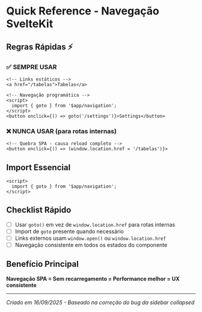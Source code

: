 # Quick Reference - Navegação SvelteKit

## Regras Rápidas ⚡

### ✅ SEMPRE USAR

```svelte
<!-- Links estáticos -->
<a href="/tabelas">Tabelas</a>

<!-- Navegação programática -->
<script>
  import { goto } from '$app/navigation';
</script>
<button onclick={() => goto('/settings')}>Settings</button>
```

### ❌ NUNCA USAR (para rotas internas)

```svelte
<!-- Quebra SPA - causa reload completo -->
<button onclick={() => (window.location.href = '/tabelas')}>
```

## Import Essencial

```svelte
<script>
  import { goto } from '$app/navigation';
</script>
```

## Checklist Rápido

- [ ] Usar `goto()` em vez de `window.location.href` para rotas internas
- [ ] Import de `goto` presente quando necessário  
- [ ] Links externos usam `window.open()` ou `window.location.href`
- [ ] Navegação consistente em todos os estados do componente

## Benefício Principal

**Navegação SPA = Sem recarregamento = Performance melhor = UX consistente**

---
*Criado em 16/09/2025 - Baseado na correção do bug da sidebar collapsed*
